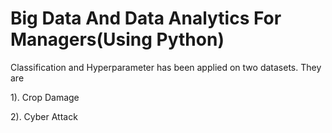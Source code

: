 <h1>Big Data And Data Analytics For Managers(Using Python)</h1>

Classification and Hyperparameter has been applied on two datasets. They are

1). Crop Damage

2). Cyber Attack
